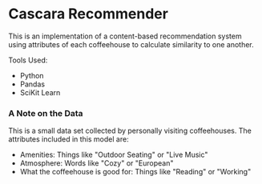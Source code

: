 # Cascara Recommender

This is an implementation of a content-based recommendation system using attributes of each coffeehouse to calculate similarity to one another. 

Tools Used: 
- Python
- Pandas 
- SciKit Learn

### A Note on the Data
This is a small data set collected by personally visiting coffeehouses. The attributes included in this model are:
- Amenities: Things like "Outdoor Seating" or "Live Music"
- Atmosphere: Words like "Cozy" or "European"
- What the coffeehouse is good for: Things like "Reading" or "Working"
